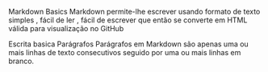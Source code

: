 Markdown Basics
Markdown  permite-lhe escrever usando formato de texto simples , fácil de ler , fácil de escrever  que então se converte em HTML válida para visualização no GitHub

Escrita basica
Parágrafos
Parágrafos em Markdown são apenas uma ou mais linhas de texto consecutivos seguido por uma ou mais linhas em branco.
